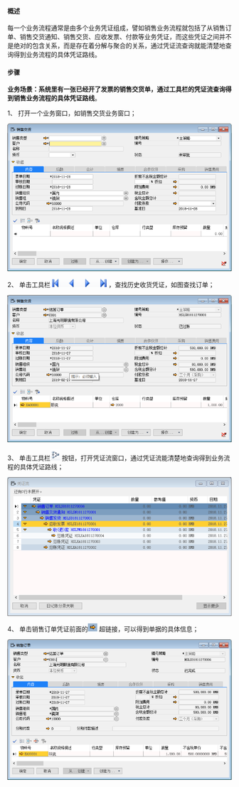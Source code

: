 #### **概述**

每一个业务流程通常是由多个业务凭证组成，譬如销售业务流程就包括了从销售订单、销售交货通知、销售交货、应收发票、付款等业务凭证，而这些凭证之间并不是绝对的包含关系，而是存在着分解与聚合的关系，通过凭证流查询就能清楚地查询得到业务流程的具体凭证路线。

#### **步骤**

**业务场景：系统里有一张已经开了发票的销售交货单，通过工具栏的凭证流查询得到销售业务流程的具体凭证路线**。

1、 打开一个业务窗口，如销售交货业务窗口； 

![img](images/sj2.1.png) 

2、 单击工具栏![img](images/sj2.2.png) ，查找历史收货凭证，如图查找订单；

![img](images/sj2.3.png) 

3、 单击工具栏![img](images/sj2.4.png)  按钮，打开凭证流窗口，通过凭证流能清楚地查询得到业务流程的具体凭证路线； 

![img](images/sj2.5.png)  

4、 单击销售订单凭证前面的![img](images/sj2.6.png) 超链接，可以得到单据的具体信息； 

![img](images/sj2.7.png) 
